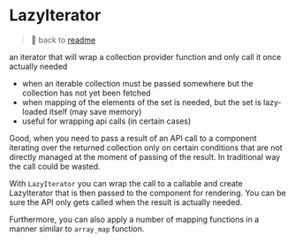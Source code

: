 # LazyIterator

> 📖 back to [readme](../readme.md)

an iterator that will wrap a collection provider function and only call it once actually needed

- when an iterable collection must be passed somewhere but the collection has not yet been fetched
- when mapping of the elements of the set is needed, but the set is lazy-loaded itself (may save memory)
- useful for wrapping api calls (in certain cases)

Good, when you need to pass a result of an API call
to a component iterating over the returned collection only on certain conditions
that are not directly managed at the moment of passing of the result.
In traditional way the call could be wasted.

With `LazyIterator` you can wrap the call to a callable and create LazyIterator
that is then passed to the component for rendering.
You can be sure the API only gets called when the result is actually needed.

Furthermore, you can also apply a number of mapping functions in a manner
similar to `array_map` function.
